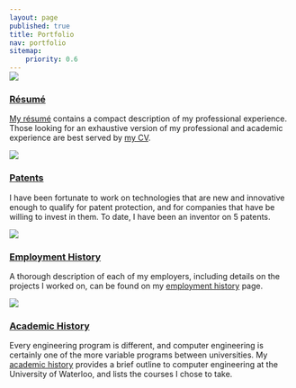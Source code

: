 ```yaml
---
layout: page
published: true
title: Portfolio
nav: portfolio
sitemap:
    priority: 0.6
---
```


<div class="media section-list" style="margin-top: -15px">
    <a class="pull-left hidden-xs" href="{{ site.baseurl }}/assets/pages/portfolio/resume/Nicholas-Armstrong-Resume-2020.02.pdf">
        <img class="media-object section-list-thumbnail" src="{{ site.baseurl }}/assets/pages/portfolio/resume/resume_thumb.png" />
    </a>
    <div class="media-body section-list-body">
        <h3><a href="{{ site.baseurl }}/assets/pages/portfolio/resume/Nicholas-Armstrong-Resume-2020.02.pdf">Résumé</a></h3>
        <p>
            <a href="{{ site.baseurl }}/assets/pages/portfolio/resume/Nicholas-Armstrong-Resume-2020.02.pdf">My résumé</a>
            contains a compact description of my professional experience. Those looking for an exhaustive
            version of my professional and academic experience are best served by
            <a href="{{ site.baseurl }}/assets/pages/portfolio/resume/Nicholas-Armstrong-CV-2020.02.pdf">my CV</a>.
        </p>
    </div>
</div>


<div class="media section-list">
    <a class="pull-left hidden-xs" href="{{ site.baseurl }}/portfolio/patents/">
        <img class="media-object section-list-thumbnail" src="{{ site.baseurl }}/assets/pages/portfolio/patents/patent_thumb.png" />
    </a>
    <div class="media-body section-list-body">
        <h3><a href="{{ site.baseurl }}/portfolio/patents/">Patents</a></h3>
        <p>
            I have been fortunate to work on technologies that are new and innovative enough to qualify for patent
            protection, and for companies that have be willing to invest in them.  To date, I have been an inventor
            on 5 patents.
        </p>
    </div>
</div>


<div class="media section-list">
    <a class="pull-left hidden-xs" href="{{ site.baseurl }}/portfolio/employment/">
        <img class="media-object section-list-thumbnail" src="{{ site.baseurl }}/assets/pages/portfolio/employment/employment_thumb.png" />
    </a>
    <div class="media-body section-list-body">
        <h3><a href="{{ site.baseurl }}/portfolio/employment/">Employment History</a></h3>
        <p>
            A thorough description of each of my employers, including
            details on the projects I worked on, can be found on my
            <a href="{{ site.baseurl }}/portfolio/employment/">employment history</a> page.
        </p>
    </div>
</div>


<div class="media section-list">
    <a class="pull-left hidden-xs" href="{{ site.baseurl }}/portfolio/academics/">
        <img class="media-object section-list-thumbnail" src="{{ site.baseurl }}/assets/pages/portfolio/academics/academics_thumb.png" />
    </a>
    <div class="media-body section-list-body">
        <h3><a href="{{ site.baseurl }}/portfolio/academics/">Academic History</a></h3>
        <p>
            Every engineering program is different, and computer engineering is certainly one of the more variable
            programs between universities. My <a href="{{ site.baseurl }}/portfolio/academics/">academic history</a>
            provides a brief outline to computer engineering at the University of Waterloo, and lists the courses I
            chose to take.
        </p>
    </div>
</div>

